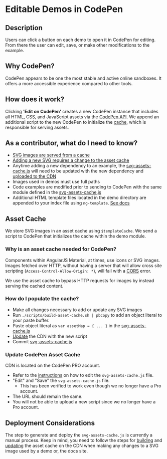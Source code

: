 # Editable Demos in CodePen

## Description

Users can click a button on each demo to open it in CodePen
for editing. From there the user can edit, save, or make other
modifications to the example.

## Why CodePen?

CodePen appears to be one the most stable and active online sandboxes.
It offers a more accessible experience compared to other tools.

## How does it work?

Clicking **'Edit on CodePen'** creates a new CodePen instance that includes all HTML, CSS, and
JavaScript assets via the [CodePen API](http://blog.codepen.io/documentation/api/prefill).
We append an additional script to the new CodePen to initialize the
[cache](#asset_cache), which is responsible for serving assets.

## As a contributor, what do I need to know?

* [SVG images are served from a cache](#asset_cache)
* [Adding a new SVG requires a change to the asset cache](#build_cache)
* Anytime adding a new dependency to an example, the [svg-assets-cache.js](../app/svg-assets-cache.js)
  will need to be updated with the new dependency and [uploaded to the CDN](#update_cdn)
* Images used in demos must use full paths
* Code examples are modified prior to sending to CodePen with the same
  module defined in the [svg-assets-cache.js](../app/svg-assets-cache.js)
* Additional HTML template files located in the demo directory are appended to your index file
  using `ng-template`. [See docs](https://docs.angularjs.org/api/ng/directive/script)

## <a name="asset_cache"></a> Asset Cache

We store SVG images in an asset cache using `$templateCache`. We send a script to CodePen that
initializes the cache within the demo module.

### Why is an asset cache needed for CodePen?

Components within AngularJS Material, at times, use icons or SVG images. Images
fetched over HTTP, without having a server that will allow cross
site scripting (`Access-Control-Allow-Origin: *`), will fail with a
[CORS](https://developer.mozilla.org/en-US/docs/Web/HTTP/Access_control_CORS) error.

We use the asset cache to bypass HTTP requests for images by instead serving the cached content.

### <a name="build_cache"></a> How do I populate the cache?

* Make all changes necessary to add or update any SVG images
* Run `./scripts/build-asset-cache.sh | pbcopy` to add an object literal to your paste buffer.
* Paste object literal as `var assetMap = { ... }` in the [svg-assets-cache.js](../app/svg-assets-cache.js)
* [Update](#update_cdn) the CDN with the new script
* Commit [svg-assets-cache.js](../app/svg-assets-cache.js)

### <a name="update_cdn"></a> Update CodePen Asset Cache

CDN is located on the CodePen PRO account.

* Refer to the [instructions](https://blog.codepen.io/documentation/asset-hosting/#asset-manager)
  on how to edit the `svg-assets-cache.js` file.
* "Edit" and "Save" the `svg-assets-cache.js` file.
  * This has been verified to work even though we no longer have a Pro account.
* The URL should remain the same.
* You will not be able to upload a new script since we no longer have a Pro account.

## Deployment Considerations

The step to generate and deploy the `svg-assets-cache.js` is currently a
manual process. Keep in mind, you need to follow the steps for [building](#build_cache) and
[updating](#update_cdn) the asset cache on the CDN when making any changes to a SVG image used by
a demo or, the docs site.
